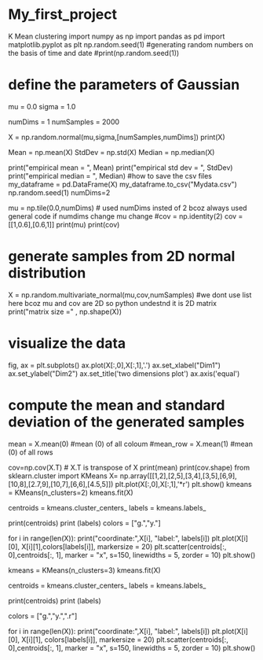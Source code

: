 # My_first_project
K Mean clustering 
import numpy as np
import pandas as pd
import matplotlib.pyplot as plt
np.random.seed(1) #generating random numbers on the basis of time and date
#print(np.random.seed(1))

# define the parameters of Gaussian
mu = 0.0
sigma = 1.0

numDims = 1
numSamples = 2000

X = np.random.normal(mu,sigma,[numSamples,numDims])
print(X)

Mean   = np.mean(X)
StdDev = np.std(X)
Median = np.median(X)

print("empirical mean    = ", Mean)
print("empirical std dev = ", StdDev)
print("empirical median = ", Median)
#how to save the csv files
my_dataframe = pd.DataFrame(X)
my_dataframe.to_csv("Mydata.csv")
np.random.seed(1)
numDims=2

mu = np.tile(0.0,numDims) # used numDims insted of 2 bcoz always used general code if numdims change mu change
#cov = np.identity(2)
cov = [[1,0.6],[0.6,1]]
print(mu)
print(cov)
# generate samples from 2D normal distribution
X = np.random.multivariate_normal(mu,cov,numSamples) #we dont use list here bcoz mu and cov are 2D so python undestnd it is 2D matrix
print("matrix size =" , np.shape(X))
# visualize the data
fig, ax = plt.subplots()
ax.plot(X[:,0],X[:,1],'.')
ax.set_xlabel("Dim1")
ax.set_ylabel("Dim2")
ax.set_title('two dimensions plot')
ax.axis('equal')
# compute the mean and standard deviation of the generated samples
mean = X.mean(0) #mean (0) of all coloum
#mean_row = X.mean(1) #mean (0) of all rows

cov=np.cov(X.T) # X.T is transpose of X
print(mean)
print(cov.shape)
from sklearn.cluster import KMeans
X= np.array([[1,2],[2,5],[3,4],[3,5],[6,9],[10,8],[2.7,9],[10,7],[6,6],[4.5,5]])
plt.plot(X[:,0],X[:,1],'*r')
plt.show()
kmeans = KMeans(n_clusters=2)
kmeans.fit(X)

centroids = kmeans.cluster_centers_
labels    = kmeans.labels_

print(centroids)
print (labels)
colors = ["g.","y."]

for i in range(len(X)):
    print("coordinate:",X[i], "label:", labels[i])
    plt.plot(X[i][0], X[i][1],colors[labels[i]], markersize = 20)
    plt.scatter(centroids[:, 0],centroids[:, 1], marker = "x", s=150, linewidths = 5, zorder = 10)
plt.show()

kmeans = KMeans(n_clusters=3)
kmeans.fit(X)

centroids = kmeans.cluster_centers_
labels    = kmeans.labels_

print(centroids)
print (labels)

colors = ["g.","y.",".r"]

for i in range(len(X)):
    print("coordinate:",X[i], "label:", labels[i])
    plt.plot(X[i][0], X[i][1], colors[labels[i]], markersize = 20)
    plt.scatter(centroids[:, 0],centroids[:, 1], marker = "x", s=150, linewidths = 5, zorder = 10)
plt.show()
